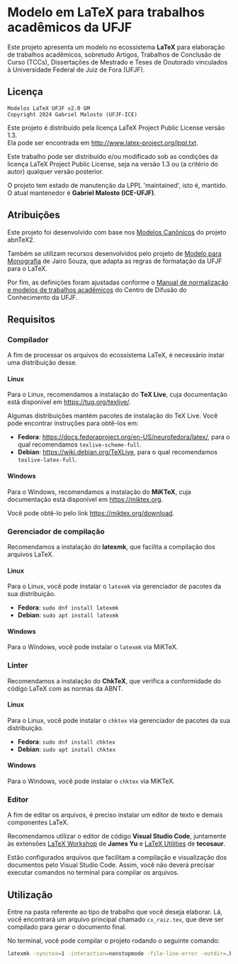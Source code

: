 # Modelo em LaTeX para trabalhos acadêmicos da UFJF

Este projeto apresenta um modelo no ecossistema **LaTeX** para elaboração de trabalhos acadêmicos, sobretudo Artigos, Trabalhos de Conclusão de Curso (TCCs), Dissertações de Mestrado e Teses de Doutorado vinculados à Universidade Federal de Juiz de Fora (UFJF).

## Licença

`Modelos LaTeX UFJF v2.0 GM`\
`Copyright 2024 Gabriel Malosto (UFJF-ICE)`

Este projeto é distribuído pela licença LaTeX Project Public License versão 1.3.\
Ela pode ser encontrada em <http://www.latex-project.org/lppl.txt>.

Este trabalho pode ser distribuído e/ou modificado sob as condições da licença LaTeX Project Public License, seja na versão 1.3 ou (a critério do autor) qualquer versão posterior.

O projeto tem estado de manutenção da LPPL 'maintained', isto é, mantido.\
O atual mantenedor é **Gabriel Malosto (ICE-UFJF)**.

## Atribuições

Este projeto foi desenvolvido com base nos [Modelos Canônicos](https://github.com/abntex/abntex2) do projeto abnTeX2.

Também se utilizam recursos desenvolvidos pelo projeto de [Modelo para Monografia](https://github.com/ufjf-dcc/monografiamodelo-ufjf) de Jairo Souza, que adapta as regras de formatação da UFJF para o LaTeX.

Por fim, as definições foram ajustadas conforme o [Manual de normalização e modelos de trabalhos acadêmicos](https://www2.ufjf.br/bibliotecagv/treinamentos/padronizacao-trabalhos-cientificos/) do Centro de Difusão do Conhecimento da UFJF.

## Requisitos

### Compilador

A fim de processar os arquivos do ecossistema LaTeX, é necessário instar uma distribuição desse.

#### Linux

Para o Linux, recomendamos a instalação do **TeX Live**, cuja documentação está disponível em <https://tug.org/texlive/>.

Algumas distribuições mantém pacotes de instalação do TeX Live. Você pode encontrar instruções para obtê-los em:

- **Fedora**: <https://docs.fedoraproject.org/en-US/neurofedora/latex/>, para o qual recomendamos `texlive-scheme-full`.
- **Debian**: <https://wiki.debian.org/TeXLive>, para o qual recomendamos `texlive-latex-full`.

#### Windows

Para o Windows, recomendamos a instalação do **MiKTeX**, cuja documentação está disponível em <https://miktex.org>.

Você pode obtê-lo pelo link <https://miktex.org/download>.

### Gerenciador de compilação

Recomendamos a instalação do **latexmk**, que facilita a compilação dos arquivos LaTeX.

#### Linux

Para o Linux, você pode instalar o `latexmk` via gerenciador de pacotes da sua distribuição.

- **Fedora**: `sudo dnf install latexmk`
- **Debian**: `sudo apt install latexmk`

#### Windows

Para o Windows, você pode instalar o `latexmk` via MiKTeX.

### Linter

Recomendamos a instalação do **ChkTeX**, que verifica a conformidade do código LaTeX com as normas da ABNT.

#### Linux

Para o Linux, você pode instalar o `chktex` via gerenciador de pacotes da sua distribuição.

- **Fedora**: `sudo dnf install chktex`
- **Debian**: `sudo apt install chktex`

#### Windows

Para o Windows, você pode instalar o `chktex` via MiKTeX.

### Editor

A fim de editar os arquivos, é preciso instalar um editor de texto e demais componentes LaTeX.

Recomendamos utilizar o editor de código **Visual Studio Code**, juntamente às extensões [LaTeX Workshop](https://marketplace.visualstudio.com/items?itemName=James-Yu.latex-workshop) de **James Yu** e [LaTeX Utilities](https://marketplace.visualstudio.com/items?itemName=tecosaur.latex-utilities) de **tecosaur**.

Estão configurados arquivos que facilitam a compilação e visualização dos documentos pelo Visual Studio Code.
Assim, você não deverá precisar executar comandos no terminal para compilar os arquivos.

## Utilização

Entre na pasta referente ao tipo de trabalho que você deseja elaborar.
Lá, você encontrará um arquivo principal chamado `cx_raiz.tex`, que deve ser compilado para gerar o documento final.

No terminal, você pode compilar o projeto rodando o seguinte comando:

```bash
latexmk -synctex=1 -interaction=nonstopmode -file-line-error -outdir=.build -f -pdf cx_raiz.tex
```
